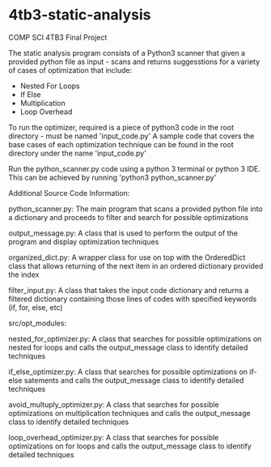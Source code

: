 # 4tb3-static-analysis
COMP SCI 4TB3 Final Project

The static analysis program consists of a Python3 scanner that given a provided python file as input - scans and returns suggesstions for a variety of cases of optimization that include:
- Nested For Loops
- If Else
- Multiplication
- Loop Overhead

To run the optimizer, required is a piece of python3 code in the root directory - must be named 'input_code.py'
A sample code that covers the base cases of each optimization technique can be found in the root directory under the name 'input_code.py'

Run the python_scanner.py code using a python 3 terminal or python 3 IDE.
This can be achieved by running 'python3 python_scanner.py'

Additional Source Code Information:

python_scanner.py:
    The main program that scans a provided python file into a dictionary and proceeds to filter and search for possible optimizations

output_message.py:
    A class that is used to perform the output of the program and display optimization techniques

organized_dict.py:
    A wrapper class for use on top with the OrderedDict class that allows returning of the next item in an ordered dictionary provided the index

filter_input.py:
    A class that takes the input code dictionary and returns a filtered dictionary containing those lines of codes with specified keywords (if, for, else, etc)

src/opt_modules:

nested_for_optimizer.py:
    A class that searches for possible optimizations on nested for loops and calls the output_message class to identify detailed techniques

if_else_optimizer.py:
    A class that searches for possible optimizations on if-else satements and calls the output_message class to identify detailed techniques

avoid_multuply_optimizer.py:
    A class that searches for possible optimizations on multiplication techniques and calls the output_message class to identify detailed techniques

loop_overhead_optimizer.py:
    A class that searches for possible optimizations on for loops and calls the output_message class to identify detailed techniques